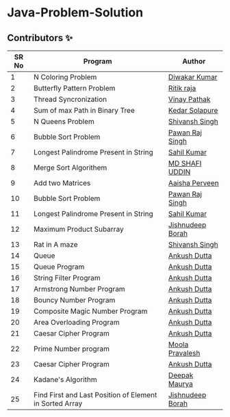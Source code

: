 # Java-Problem-Solution


## Contributors ✨

SR No   | Program | Author  
--- | --- | ---
1 | N Coloring Problem | [Diwakar Kumar](https://github.com/diwakar1593)
2 | Butterfly Pattern Problem | [Ritik raja](https://github.com/Ritikraja07)
3 | Thread Syncronization | [Vinay Pathak](https://github.com/vinaypathak07)
4 | Sum of max Path in Binary Tree | [Kedar Solapure](https://github.com/kedarrr)
5 | N Queens Problem  |   [Shivansh Singh](https://github.com/shivanshsin0203)
6 | Bubble Sort Problem | [Pawan Raj Singh](https://github.com/pawanrajsingh2088)
7 | Longest Palindrome Present in String | [Sahil Kumar](https://github.com/SahilKumarIN)
8 | Merge Sort Algorithem | [MD SHAFI UDDIN](https://github.com/6736-shafi)
9 | Add two Matrices  |   [Aaisha Perveen](https://github.com/aaisha26)
10 | Bubble Sort Problem | [Pawan Raj Singh](https://github.com/pawanrajsingh2088)
11 | Longest Palindrome Present in String | [Sahil Kumar](https://github.com/SahilKumarIN)
12 | Maximum Product Subarray | [Jishnudeep Borah](https://github.com/Jishnu2608)
13 | Rat in A maze  |   [Shivansh Singh](https://github.com/shivanshsin0203)
14 | Queue  |   [Ankush Dutta](https://github.com/GenDelta)
15 | Queue Program |   [Ankush Dutta](https://github.com/GenDelta)
16 | String Filter Program  |   [Ankush Dutta](https://github.com/GenDelta)
17 | Armstrong Number Program  |   [Ankush Dutta](https://github.com/GenDelta)
18 | Bouncy Number Program  |   [Ankush Dutta](https://github.com/GenDelta)
19 | Composite Magic Number Program  |   [Ankush Dutta](https://github.com/GenDelta)
20 | Area Overloading Program  |   [Ankush Dutta](https://github.com/GenDelta)
21 | Caesar Cipher Program  |   [Ankush Dutta](https://github.com/GenDelta)
22 | Prime Number program |  [Moola Pravalesh](https://github.com/MoolaPravalesh19)
23 | Caesar Cipher Program  |   [Ankush Dutta](https://github.com/GenDelta)
24 | Kadane's Algorithm  |   [Deepak Maurya](https://github.com/deepakmaur)
25 | Find First and Last Position of Element in Sorted Array | [Jishnudeep Borah](https://github.com/Jishnu2608)

